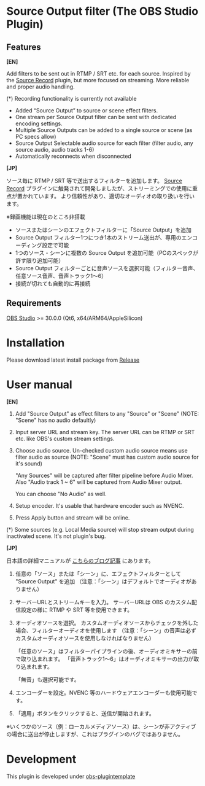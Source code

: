 # Source Output filter (The OBS Studio Plugin)

## Features

**[EN]**

Add filters to be sent out in RTMP / SRT etc. for each source.
Inspired by the [Source Record](https://github.com/exeldro/obs-source-record) plugin, but more focused on streaming.
More reliable and proper audio handling.

(*) Recording functionality is currently not available

- Added “Source Output” to source or scene effect filters.
- One stream per Source Output filter can be sent with dedicated encoding settings.
- Multiple Source Outputs can be added to a single source or scene (as PC specs allow)
- Source Output Selectable audio source for each filter (filter audio, any source audio, audio tracks 1-6)
- Automatically reconnects when disconnected


**[JP]**

ソース毎に RTMP / SRT 等で送出するフィルターを追加します。
[Source Record](https://github.com/exeldro/obs-source-record) プラグインに触発されて開発しましたが、ストリーミングでの使用に重点が置かれています。
より信頼性があり、適切なオーディオの取り扱いを行います。

※録画機能は現在のところ非搭載

- ソースまたはシーンのエフェクトフィルターに「Source Output」を追加
- Source Output フィルター1つにつき1本のストリーム送出が、専用のエンコーディング設定で可能  
- 1つのソース・シーンに複数の Source Output を追加可能（PCのスペックが許す限り追加可能）
- Source Output フィルターごとに音声ソースを選択可能（フィルター音声、任意ソース音声、音声トラック1～6）
- 接続が切れても自動的に再接続

## Requirements

[OBS Studio](https://obsproject.com/) >= 30.0.0 (Qt6, x64/ARM64/AppleSilicon)

# Installation

Please download latest install package from [Release]()

# User manual

**[EN]**

1. Add "Source Output" as effect filters to any "Source" or "Scene" (NOTE: "Scene" has no audio defaultly)
2. Input server URL and stream key. The server URL can be RTMP or SRT etc. like OBS's custom stream settings.
3. Choose audio source. Un-checked custom audio source means use filter audio as source (NOTE: "Scene"
   must has custom audio source for it's sound)

   "Any Sources" will be captured after filter pipeline before Audio Mixer. Also "Audio track 1 ~ 6" will be captured from Audio Mixer output.  
   
   You can choose "No Audio" as well.  
   
4. Setup encoder. It's usable that hardware encoder such as NVENC.
5. Press Apply button and stream will be online.

(*) Some sources (e.g. Local Media source) will stop stream output during inactivated scene. It's not plugin's bug.

**[JP]**

日本語の詳細マニュアルが [こちらのブログ記事]() にあります。

1. 任意の「ソース」または「シーン」に、エフェクトフィルターとして "Source Output" を追加
   （注意：「シーン」はデフォルトでオーディオがありません）
2. サーバーURLとストリームキーを入力。
   サーバーURLは OBS のカスタム配信設定の様に RTMP や SRT 等を使用できます。
3. オーディオソースを選択。
   カスタムオーディオソースからチェックを外した場合、フィルターオーディオを使用します
   （注意：「シーン」の音声は必ずカスタムオーディオソースを使用しなければなりません）

   「任意のソース」はフィルターパイプラインの後、オーディオミキサーの前で取り込まれます。
   「音声トラック1～6」はオーディオミキサーの出力が取り込まれます。

   「無音」も選択可能です。
4. エンコーダーを設定。NVENC 等のハードウェアエンコーダーも使用可能です。
5. 「適用」ボタンをクリックすると、送信が開始されます。

※いくつかのソース（例：ローカルメディアソース）は、シーンが非アクティブの場合に送出が停止しますが、これはプラグインのバグではありません。

# Development

This plugin is developed under [obs-plugintemplate](https://github.com/obsproject/obs-plugintemplate)

